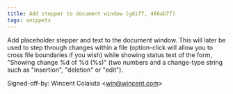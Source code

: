 ```yaml
---
title: Add stepper to document window (gdiff, 466ab7f)
tags: snippets
---
```


Add placeholder stepper and text to the document window. This will later be used to step through changes within a file (option-click will allow you to cross file boundaries if you wish) while showing status text of the form, "Showing change %d of %d (%s)" (two numbers and a change-type string such as "insertion", "deletion" or "edit").

Signed-off-by: Wincent Colaiuta &lt;win@wincent.com&gt;
